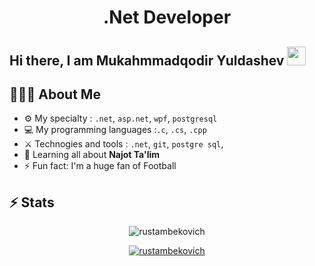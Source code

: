 <h1 align="center">.Net Developer</h1>

## Hi there, I am Mukahmmadqodir Yuldashev <img src="https://raw.githubusercontent.com/aemmadi/aemmadi/master/wave.gif" width="30px">


<h2 align="left">👨🏻‍💻 About Me</h2>

- ⚙️ My specialty : `.net`, `asp.net`, `wpf`, `postgresql`
- 💻 My programming languages :`.c`, `.cs`, `.cpp`
- ⚔️ Technogies and tools : `.net`, `git`, `postgre sql`, 
- 🌱 Learning all about **Najot Ta'lim**
- ⚡️ Fun fact: I'm a huge fan of Football

## ⚡ Stats
<p align="center"> <img src="https://github-readme-stats.vercel.app/api?username=rustambekovich&show_icons=true&theme=gotham" alt="rustambekovich"/>

<p align="center"> <a href="https://github.com/ryo-ma/github-profile-trophy"><img src="https://github-profile-trophy.vercel.app/?username=rustambekovich&theme=onestar&row=1&margin-w=15&margin-h=15&no-bg=true" alt="rustambekovich"/></a> </p>
